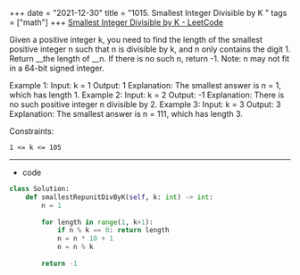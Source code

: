 +++ 
date = "2021-12-30"
title = "1015. Smallest Integer Divisible by K "
tags = ["math"]
+++
[Smallest Integer Divisible by K - LeetCode](https://leetcode.com/problems/smallest-integer-divisible-by-k/)

Given a positive integer k, you need to find the length of the smallest positive integer n such that n is divisible by k, and n only contains the digit 1.
Return __the length of __n. If there is no such n, return -1.
Note: n may not fit in a 64-bit signed integer.
 
Example 1:
Input: k = 1 Output: 1 Explanation: The smallest answer is n = 1, which has length 1. 
Example 2:
Input: k = 2 Output: -1 Explanation: There is no such positive integer n divisible by 2. 
Example 3:
Input: k = 3 Output: 3 Explanation: The smallest answer is n = 111, which has length 3. 
 
Constraints:

	1 <= k <= 105

---
- code
```py
class Solution:
    def smallestRepunitDivByK(self, k: int) -> int:
        n = 1
        
        for length in range(1, k+1):
            if n % k == 0: return length
            n = n * 10 + 1
            n = n % k
            
        return -1
```
